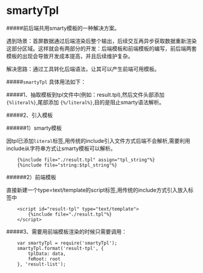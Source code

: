 smartyTpl
=========

#####前后端共用smarty模板的一种解决方案。

遇到场景：首屏数据通过后端渲染后整个输出，后续交互再异步获取数据重新渲染这部分区域。这样就会有两部分的开发：后端模板和前端模板的编写，前后端两套模板的出现会导致开发成本提高，并且后续维护复杂。

解决思路：通过工具转化后端语法，让其可以产生前端可用模板。

#####`smartyTpl` 具体用法如下：

#####1、抽取模板到tpl文件中(例如：result.tpl),然后文件头部添加 `{%literal%}`,尾部添加 `{%/literal%}`,目的是阻止smarty语法解析。

#####2、引入模板

######1）smarty模板

因tpl已添加`literal`标签,用传统的include引入文件方式后端不会解析,需要利用include从字符串方式让smarty模板可以解析。

````
    {%include file="./result.tpl" assign="tpl_string"%} 
    {%include file="string:$tpl_string"%}
````
  
######2）前端模板    

直接新建一个type=text/template的script标签,用传统的include方式引入放入标签中     

````
    <script id="result-tpl" type="text/template">    
        {%include file="./result.tpl"%} 
    </script>
````
    
#####3、需要用前端模板渲染的时候只需要调用：

````
    var smartyTpl = require('smartyTpl');
    smartyTpl.format('result-tpl', {
        tplData: data,
        feRoot: root
    }, 'result-list');
````
